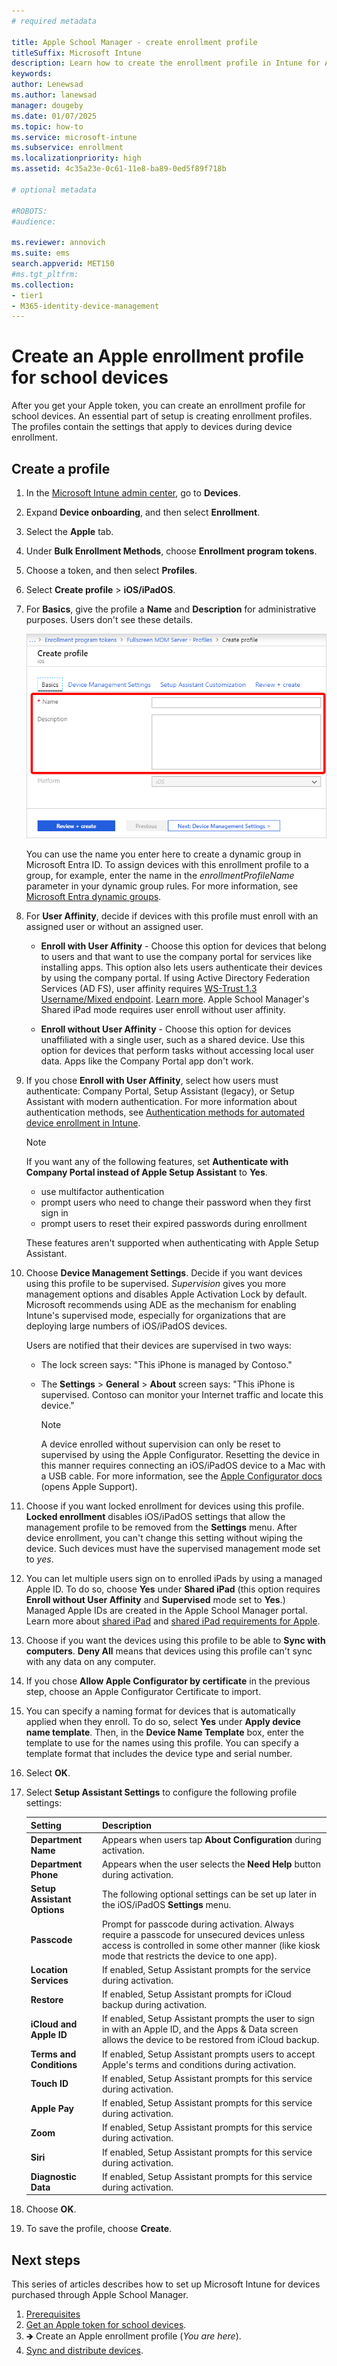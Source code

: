 ```yaml
---
# required metadata

title: Apple School Manager - create enrollment profile
titleSuffix: Microsoft Intune
description: Learn how to create the enrollment profile in Intune for Apple School Manager enrollment.
keywords:
author: Lenewsad
ms.author: lanewsad
manager: dougeby
ms.date: 01/07/2025
ms.topic: how-to
ms.service: microsoft-intune
ms.subservice: enrollment
ms.localizationpriority: high
ms.assetid: 4c35a23e-0c61-11e8-ba89-0ed5f89f718b

# optional metadata

#ROBOTS:
#audience:

ms.reviewer: annovich
ms.suite: ems
search.appverid: MET150
#ms.tgt_pltfrm:
ms.collection:
- tier1
- M365-identity-device-management
---
```


# Create an Apple enrollment profile for school devices  
After you get your Apple token, you can create an enrollment profile for school devices. An essential part of setup is creating enrollment profiles. The profiles contain the settings that apply to devices during device enrollment. 

## Create a profile  

1. In the [Microsoft Intune admin center](https://go.microsoft.com/fwlink/?linkid=2109431), go to **Devices**.
1. Expand **Device onboarding**, and then select **Enrollment**.    
1. Select the **Apple** tab.  
1. Under **Bulk Enrollment Methods**, choose **Enrollment program tokens**.  
1. Choose a token, and then select **Profiles**. 
1. Select **Create profile** > **iOS/iPadOS**.  

1. For **Basics**, give the profile a **Name** and **Description** for administrative purposes. Users don't see these details. 

   ![Example screenshot of the profile name and description fields in the admin center.](./media/apple-school-manager-set-up-ios/image05.png)

   You can use the name you enter here to create a dynamic group in Microsoft Entra ID. To assign devices with this enrollment profile to a group, for example, enter the name in the *enrollmentProfileName* parameter in your dynamic group rules. For more information, see [Microsoft Entra dynamic groups](/azure/active-directory/active-directory-groups-dynamic-membership-azure-portal#rules-for-devices).  


1. For **User Affinity**, decide if devices with this profile must enroll with an assigned user or without an assigned user.  
    - **Enroll with User Affinity** - Choose this option for devices that belong to users and that want to use the company portal for services like installing apps. This option also lets users authenticate their devices by using the company portal. If using Active Directory Federation Services (AD FS), user affinity requires [WS-Trust 1.3 Username/Mixed endpoint](/previous-versions/windows/it-pro/windows-server-2008-R2-and-2008/ff608241(v=ws.10)). [Learn more](/powershell/module/adfs/get-adfsendpoint).   Apple School Manager's Shared iPad mode requires user enroll without user affinity.

    - **Enroll without User Affinity** - Choose this option for devices unaffiliated with a single user, such as a shared device. Use this option for devices that perform tasks without accessing local user data. Apps like the Company Portal app don't work.

1. If you chose **Enroll with User Affinity**, select how users must authenticate: Company Portal, Setup Assistant (legacy), or Setup Assistant with modern authentication. For more information about authentication methods, see [Authentication methods for automated device enrollment in Intune](automated-device-enrollment-authentication.md).  

    > [!NOTE]
    > If you want any of the following features, set **Authenticate with Company Portal instead of Apple Setup Assistant** to **Yes**.
    >    - use multifactor authentication
    >    - prompt users who need to change their password when they first sign in
    >    - prompt users to reset their expired passwords during enrollment
    >
    > These features aren't supported when authenticating with Apple Setup Assistant.

1. Choose **Device Management Settings**. Decide if you want devices using this profile to be supervised. *Supervision* gives you more management options and disables Apple Activation Lock by default. Microsoft recommends using ADE as the mechanism for enabling Intune's supervised mode, especially for organizations that are deploying large numbers of iOS/iPadOS devices.

    Users are notified that their devices are supervised in two ways:

   - The lock screen says: "This iPhone is managed by Contoso."
   - The **Settings** > **General** > **About** screen says: "This iPhone is supervised. Contoso can monitor your Internet traffic and locate this device."

     > [!NOTE]
     > A device enrolled without supervision can only be reset to supervised by using the Apple Configurator. Resetting the device in this manner requires connecting an iOS/iPadOS device to a Mac with a USB cable. For more information, see the [Apple Configurator docs](https://support.apple.com/guide/apple-configurator-mac) (opens Apple Support).  

1. Choose if you want locked enrollment for devices using this profile. **Locked enrollment** disables iOS/iPadOS settings that allow the management profile to be removed from the **Settings** menu. After device enrollment, you can't change this setting without wiping the device. Such devices must have the supervised management mode set to *yes*. 

1. You can let multiple users sign on to enrolled iPads by using a managed Apple ID. To do so, choose **Yes** under **Shared iPad** (this option requires **Enroll without User Affinity** and **Supervised** mode set to **Yes**.) Managed Apple IDs are created in the Apple School Manager portal. Learn more about [shared iPad](../fundamentals/education-settings-configure-ios-shared.md) and [shared iPad requirements for Apple](https://help.apple.com/classroom/ipad/2.0/#/cad7e2e0cf56).

1. Choose if you want the devices using this profile to be able to **Sync with computers**. **Deny All** means that devices using this profile can't sync with any data on any computer. 

1. If you chose **Allow Apple Configurator by certificate** in the previous step, choose an Apple Configurator Certificate to import.

1. You can specify a naming format for devices that is automatically applied when they enroll. To do so, select **Yes** under **Apply device name template**. Then, in the **Device Name Template** box, enter the template to use for the names using this profile. You can specify a template format that includes the device type and serial number.

1. Select **OK**.

1. Select **Setup Assistant Settings** to configure the following profile settings:  

    |Setting |Description  |
    |------------------------------------------|---------------------------------------------------------------------------------------------------------------------------------------------------------------------------------------------------------|
    |**Department Name**    |  Appears when users tap <strong>About Configuration</strong> during activation. |
    | **Department Phone**  | Appears when the user selects the <strong>Need Help</strong> button during activation.                                                          |
    |**Setup Assistant Options** | The following optional settings can be set up later in the iOS/iPadOS <strong>Settings</strong> menu. |
    |**Passcode** | Prompt for passcode during activation. Always require a passcode for unsecured devices unless access is controlled in some other manner (like kiosk mode that restricts the device to one app). |
    |**Location Services**   | If enabled, Setup Assistant prompts for the service during activation. |
    |**Restore** |If enabled, Setup Assistant prompts for iCloud backup during activation.                                                                 |
    | **iCloud and Apple ID**  | If enabled, Setup Assistant prompts the user to sign in with an Apple ID, and the Apps & Data screen allows the device to be restored from iCloud backup.                         |
    | **Terms and Conditions**|If enabled, Setup Assistant prompts users to accept Apple's terms and conditions during activation.|
    |**Touch ID**|If enabled, Setup Assistant prompts for this service during activation. |
    |**Apple Pay** | If enabled, Setup Assistant prompts for this service during activation.                                                                 |
    | **Zoom**  |If enabled, Setup Assistant prompts for this service during activation. |
    | **Siri**|If enabled, Setup Assistant prompts for this service during activation.  |
    | **Diagnostic Data** |If enabled, Setup Assistant prompts for this service during activation. |


1. Choose **OK**.

1. To save the profile, choose **Create**.  

## Next steps  
This series of articles describes how to set up Microsoft Intune for devices purchased through Apple School Manager. 

1. [Prerequisites](apple-school-manager-set-up-ios.md)
1. [Get an Apple token for school devices](apple-school-manager-step-1.md).  
1. 🡺 Create an Apple enrollment profile (*You are here*).  
1. [Sync and distribute devices](apple-school-manager-step-3.md). 

